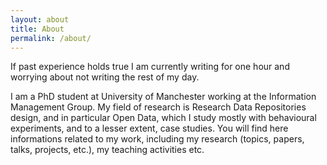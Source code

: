 ```yaml
---
layout: about
title: About
permalink: /about/
---
```


If past experience holds true I am currently writing for one hour and worrying about not writing the rest of my day.


I am a PhD student at University of Manchester working at the Information Management Group. My field of research is Research Data Repositories design, and in particular Open Data, which I study mostly with behavioural experiments, and to a lesser extent, case studies. You will find here informations related to my work, including my research (topics, papers, talks, projects, etc.), my teaching activities etc. 
